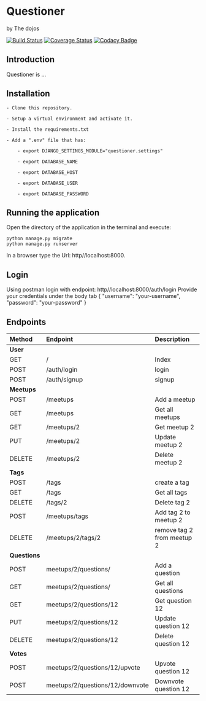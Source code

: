 # Questioner

by The dojos

[![Build Status](https://travis-ci.com/kbjude/questioner.svg?branch=develop)](https://travis-ci.com/kbjude/questioner)
[![Coverage Status](https://coveralls.io/repos/github/kbjude/questioner/badge.svg?branch=develop)](https://coveralls.io/github/kbjude/questioner?branch=develop)
[![Codacy Badge](https://api.codacy.com/project/badge/Grade/5733e79fce2049e8bb43bc0558a5b910)](https://www.codacy.com/app/kalsmic/questioner?utm_source=github.com&amp;utm_medium=referral&amp;utm_content=kbjude/questioner&amp;utm_campaign=Badge_Grade)

## Introduction

Questioner is ...

## Installation

    - Clone this repository.

    - Setup a virtual environment and activate it.

    - Install the requirements.txt

    - Add a ".env" file that has:

        - export DJANGO_SETTINGS_MODULE="questioner.settings"

        - export DATABASE_NAME

        - export DATABASE_HOST

        - export DATABASE_USER

        - export DATABASE_PASSWORD

## Running the application

Open the directory of the application in the terminal and execute:

    python manage.py migrate
    python manage.py runserver

In a browser type the Url: http//localhost:8000.

## Login

Using postman login with endpoint: http//localhost:8000/auth/login
Provide your credentials under the body tab
{
"username": "your-username",
"password": "your-password"
}

## Endpoints

| Method        | Endpoint                          | Description                |
|:--------------|:--------------------------------- |:---------------------------|
| **User**      |                                   |                            |
| GET           | /                                 | Index                      |
| POST          | /auth/login                       | login                      |
| POST          | /auth/signup                      | signup                     |
| **Meetups**   |                                   |                            |
| POST          | /meetups                          | Add a meetup               |
| GET           | /meetups                          | Get all meetups            |
| GET           | /meetups/2                        | Get meetup 2               |
| PUT           | /meetups/2                        | Update meetup 2            |
| DELETE        | /meetups/2                        | Delete meetup 2            |
| **Tags**      |                                   |                            |
| POST          | /tags                             | create a tag               |
| GET           | /tags                             | Get all tags               |
| DELETE        | /tags/2                           | Delete tag 2               |
| POST          | /meetups/tags                     | Add tag 2 to meetup 2      |
| DELETE        | /meetups/2/tags/2                 | remove tag 2 from meetup 2 |
| **Questions** |                                   |                            |
| POST          | meetups/2/questions/              | Add a question             |
| GET           | meetups/2/questions/              | Get all questions          |
| GET           | meetups/2/questions/12            | Get question 12            |
| PUT           | meetups/2/questions/12            | Update question 12         |
| DELETE        | meetups/2/questions/12            | Delete question 12         |
| **Votes**     |                                   |                            |
| POST          | meetups/2/questions/12/upvote     | Upvote question 12         |
| POST          | meetups/2/questions/12/downvote   | Downvote question 12       |
